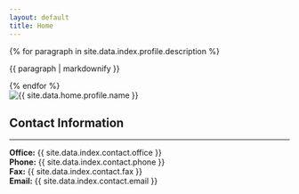 ```yaml
---
layout: default
title: Home
---
```


<div class="profile-section">
  <div class="profile-content">
    {% for paragraph in site.data.index.profile.description %}
      <p>{{ paragraph | markdownify }}</p>
    {% endfor %}
  </div>
  <div>
    <img src="{{ site.baseurl }}{{ site.data.index.profile.profile_image }}" alt="{{ site.data.home.profile.name }}" class="profile-image">
  </div>
</div>

## Contact Information
---
<p>
<strong>Office:</strong> {{ site.data.index.contact.office }}<br>
<strong>Phone:</strong> {{ site.data.index.contact.phone }}<br>
<strong>Fax:</strong> {{ site.data.index.contact.fax }}<br>
<strong>Email:</strong> {{ site.data.index.contact.email }}
</p>
